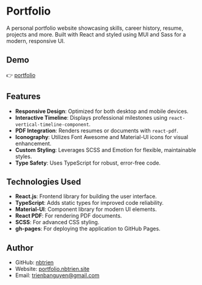 # Portfolio

A personal portfolio website showcasing skills, career history, resume, projects and more. Built with React and styled using MUI and Sass for a modern, responsive UI.

## Demo

👉 [portfolio](https://portfolio.nbtrien.site)

## Features

- **Responsive Design**: Optimized for both desktop and mobile devices.
- **Interactive Timeline**: Displays professional milestones using `react-vertical-timeline-component`.
- **PDF Integration**: Renders resumes or documents with `react-pdf`.
- **Iconography**: Utilizes Font Awesome and Material-UI icons for visual enhancement.
- **Custom Styling**: Leverages SCSS and Emotion for flexible, maintainable styles.
- **Type Safety**: Uses TypeScript for robust, error-free code.

## Technologies Used

- **React.js**: Frontend library for building the user interface.
- **TypeScript**: Adds static types for improved code reliability.
- **Material-UI**: Component library for modern UI elements.
- **React PDF**: For rendering PDF documents.
- **SCSS**: For advanced CSS styling.
- **gh-pages**: For deploying the application to GitHub Pages.

## Author

- GitHub: [nbtrien](https://github.com/nbtrien)
- Website: [portfolio.nbtrien.site](https://portfolio.nbtrien.site)
- Email: trienbanguyen@gmail.com
